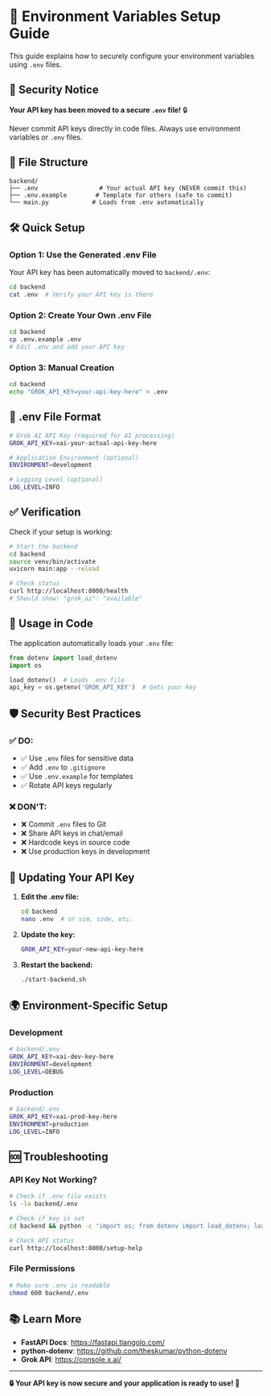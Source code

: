 # 🔐 Environment Variables Setup Guide

This guide explains how to securely configure your environment variables using `.env` files.

## 🚨 Security Notice

**Your API key has been moved to a secure `.env` file!** 🔒

Never commit API keys directly in code files. Always use environment variables or `.env` files.

## 📁 File Structure

```
backend/
├── .env                 # Your actual API key (NEVER commit this)
├── .env.example        # Template for others (safe to commit)
└── main.py            # Loads from .env automatically
```

## 🛠️ Quick Setup

### Option 1: Use the Generated .env File
Your API key has been automatically moved to `backend/.env`:

```bash
cd backend
cat .env  # Verify your API key is there
```

### Option 2: Create Your Own .env File
```bash
cd backend
cp .env.example .env
# Edit .env and add your API key
```

### Option 3: Manual Creation
```bash
cd backend
echo "GROK_API_KEY=your-api-key-here" > .env
```

## 📝 .env File Format

```bash
# Grok AI API Key (required for AI processing)
GROK_API_KEY=xai-your-actual-api-key-here

# Application Environment (optional)
ENVIRONMENT=development

# Logging Level (optional)
LOG_LEVEL=INFO
```

## ✅ Verification

Check if your setup is working:

```bash
# Start the backend
cd backend
source venv/bin/activate
uvicorn main:app --reload

# Check status
curl http://localhost:8000/health
# Should show: "grok_ai": "available"
```

## 🔧 Usage in Code

The application automatically loads your `.env` file:

```python
from dotenv import load_dotenv
import os

load_dotenv()  # Loads .env file
api_key = os.getenv('GROK_API_KEY')  # Gets your key
```

## 🛡️ Security Best Practices

### ✅ DO:
- ✅ Use `.env` files for sensitive data
- ✅ Add `.env` to `.gitignore`
- ✅ Use `.env.example` for templates
- ✅ Rotate API keys regularly

### ❌ DON'T:
- ❌ Commit `.env` files to Git
- ❌ Share API keys in chat/email
- ❌ Hardcode keys in source code
- ❌ Use production keys in development

## 🔄 Updating Your API Key

1. **Edit the .env file:**
   ```bash
   cd backend
   nano .env  # or vim, code, etc.
   ```

2. **Update the key:**
   ```bash
   GROK_API_KEY=your-new-api-key-here
   ```

3. **Restart the backend:**
   ```bash
   ./start-backend.sh
   ```

## 🌍 Environment-Specific Setup

### Development
```bash
# backend/.env
GROK_API_KEY=xai-dev-key-here
ENVIRONMENT=development
LOG_LEVEL=DEBUG
```

### Production
```bash
# backend/.env
GROK_API_KEY=xai-prod-key-here
ENVIRONMENT=production
LOG_LEVEL=INFO
```

## 🆘 Troubleshooting

### API Key Not Working?
```bash
# Check if .env file exists
ls -la backend/.env

# Check if key is set
cd backend && python -c "import os; from dotenv import load_dotenv; load_dotenv(); print('Key:', os.getenv('GROK_API_KEY')[:10] + '...' if os.getenv('GROK_API_KEY') else 'NOT SET')"

# Check API status
curl http://localhost:8000/setup-help
```

### File Permissions
```bash
# Make sure .env is readable
chmod 600 backend/.env
```

## 📚 Learn More

- **FastAPI Docs**: https://fastapi.tiangolo.com/
- **python-dotenv**: https://github.com/theskumar/python-dotenv
- **Grok API**: https://console.x.ai/

---

**🔒 Your API key is now secure and your application is ready to use! 🚀** 